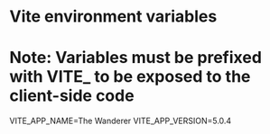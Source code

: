 # Vite environment variables
# Note: Variables must be prefixed with VITE_ to be exposed to the client-side code
VITE_APP_NAME=The Wanderer
VITE_APP_VERSION=5.0.4